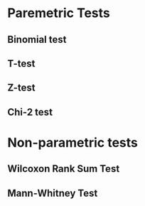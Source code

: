 # Paremetric Tests

## Binomial test

## T-test

## Z-test

## Chi-2 test

# Non-parametric tests

## Wilcoxon Rank Sum Test

## Mann-Whitney Test
